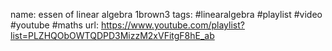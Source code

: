 name: essen of linear algebra 1brown3
tags: #linearalgebra #playlist #video #youtube #maths 
url: https://www.youtube.com/playlist?list=PLZHQObOWTQDPD3MizzM2xVFitgF8hE_ab